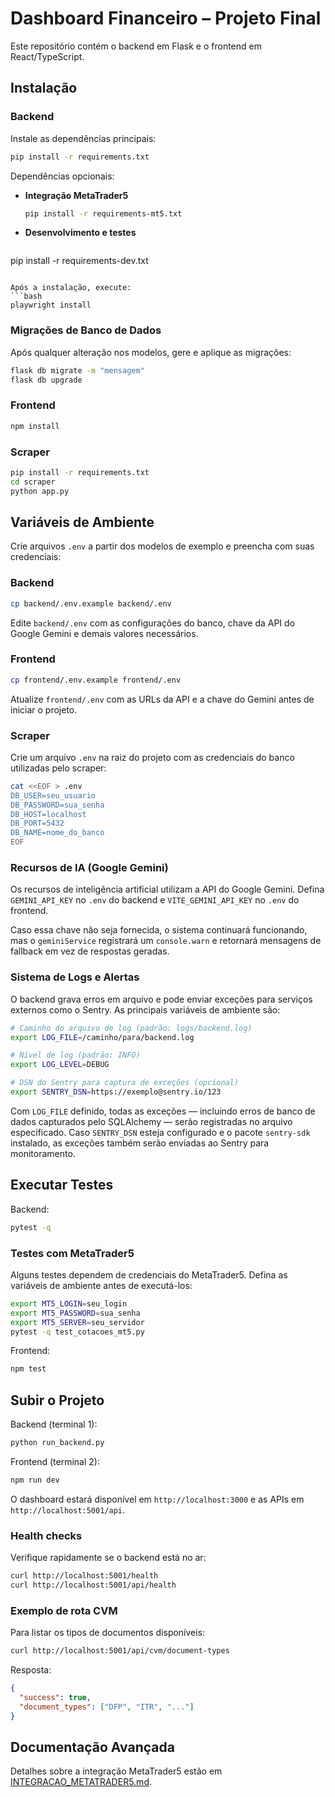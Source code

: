 # Dashboard Financeiro – Projeto Final

Este repositório contém o backend em Flask e o frontend em React/TypeScript.

## Instalação

### Backend
Instale as dependências principais:
```bash
pip install -r requirements.txt
```

Dependências opcionais:

- **Integração MetaTrader5**
  ```bash
  pip install -r requirements-mt5.txt
  ```
- **Desenvolvimento e testes**
  ```bash
pip install -r requirements-dev.txt
```

Após a instalação, execute:
```bash
playwright install
```

### Migrações de Banco de Dados
Após qualquer alteração nos modelos, gere e aplique as migrações:
```bash
flask db migrate -m "mensagem"
flask db upgrade
```

### Frontend
```bash
npm install
```

### Scraper
```bash
pip install -r requirements.txt
cd scraper
python app.py
```

## Variáveis de Ambiente

Crie arquivos `.env` a partir dos modelos de exemplo e preencha com suas credenciais:

### Backend
```bash
cp backend/.env.example backend/.env
```
Edite `backend/.env` com as configurações do banco, chave da API do Google Gemini e demais valores necessários.

### Frontend
```bash
cp frontend/.env.example frontend/.env
```
Atualize `frontend/.env` com as URLs da API e a chave do Gemini antes de iniciar o projeto.

### Scraper
Crie um arquivo `.env` na raiz do projeto com as credenciais do banco utilizadas pelo scraper:
```bash
cat <<EOF > .env
DB_USER=seu_usuario
DB_PASSWORD=sua_senha
DB_HOST=localhost
DB_PORT=5432
DB_NAME=nome_do_banco
EOF
```

### Recursos de IA (Google Gemini)

Os recursos de inteligência artificial utilizam a API do Google Gemini. Defina `GEMINI_API_KEY` no `.env` do backend e `VITE_GEMINI_API_KEY` no `.env` do frontend.

Caso essa chave não seja fornecida, o sistema continuará funcionando, mas o `geminiService` registrará um `console.warn` e retornará mensagens de fallback em vez de respostas geradas.

### Sistema de Logs e Alertas

O backend grava erros em arquivo e pode enviar exceções para serviços externos como o Sentry. As principais variáveis de ambiente são:

```bash
# Caminho do arquivo de log (padrão: logs/backend.log)
export LOG_FILE=/caminho/para/backend.log

# Nível de log (padrão: INFO)
export LOG_LEVEL=DEBUG

# DSN do Sentry para captura de exceções (opcional)
export SENTRY_DSN=https://exemplo@sentry.io/123
```

Com `LOG_FILE` definido, todas as exceções — incluindo erros de banco de dados capturados pelo SQLAlchemy — serão registradas no arquivo especificado. Caso `SENTRY_DSN` esteja configurado e o pacote `sentry-sdk` instalado, as exceções também serão enviadas ao Sentry para monitoramento.

## Executar Testes

Backend:
```bash
pytest -q
```

### Testes com MetaTrader5

Alguns testes dependem de credenciais do MetaTrader5. Defina as variáveis de ambiente antes de executá-los:

```bash
export MT5_LOGIN=seu_login
export MT5_PASSWORD=sua_senha
export MT5_SERVER=seu_servidor
pytest -q test_cotacoes_mt5.py
```

Frontend:
```bash
npm test
```

## Subir o Projeto

Backend (terminal 1):
```bash
python run_backend.py
```

Frontend (terminal 2):
```bash
npm run dev
```

O dashboard estará disponível em `http://localhost:3000` e as APIs em `http://localhost:5001/api`.

### Health checks

Verifique rapidamente se o backend está no ar:

```bash
curl http://localhost:5001/health
curl http://localhost:5001/api/health
```

### Exemplo de rota CVM

Para listar os tipos de documentos disponíveis:

```bash
curl http://localhost:5001/api/cvm/document-types
```

Resposta:

```json
{
  "success": true,
  "document_types": ["DFP", "ITR", "..."]
}
```

## Documentação Avançada

Detalhes sobre a integração MetaTrader5 estão em [INTEGRACAO_METATRADER5.md](INTEGRACAO_METATRADER5.md).
